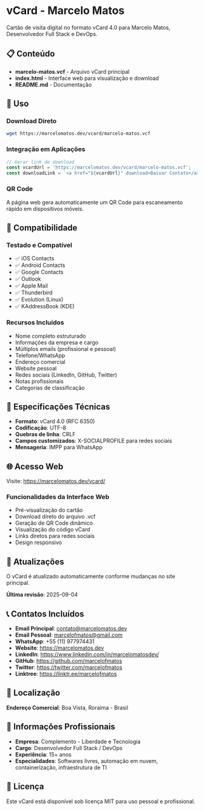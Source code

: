 # vCard - Marcelo Matos

Cartão de visita digital no formato vCard 4.0 para Marcelo Matos, Desenvolvedor Full Stack e DevOps.

## 📋 Conteúdo

- **marcelo-matos.vcf** - Arquivo vCard principal
- **index.html** - Interface web para visualização e download
- **README.md** - Documentação

## 🚀 Uso

### Download Direto
```bash
wget https://marcelomatos.dev/vcard/marcelo-matos.vcf
```

### Integração em Aplicações
```javascript
// Gerar link de download
const vcardUrl = 'https://marcelomatos.dev/vcard/marcelo-matos.vcf';
const downloadLink = `<a href="${vcardUrl}" download>Baixar Contato</a>`;
```

### QR Code
A página web gera automaticamente um QR Code para escaneamento rápido em dispositivos móveis.

## 📱 Compatibilidade

### Testado e Compatível
- ✅ iOS Contacts
- ✅ Android Contacts
- ✅ Google Contacts
- ✅ Outlook
- ✅ Apple Mail
- ✅ Thunderbird
- ✅ Evolution (Linux)
- ✅ KAddressBook (KDE)

### Recursos Incluídos
- Nome completo estruturado
- Informações da empresa e cargo
- Múltiplos emails (profissional e pessoal)
- Telefone/WhatsApp
- Endereço comercial
- Website pessoal
- Redes sociais (LinkedIn, GitHub, Twitter)
- Notas profissionais
- Categorias de classificação

## 🔧 Especificações Técnicas

- **Formato**: vCard 4.0 (RFC 6350)
- **Codificação**: UTF-8
- **Quebras de linha**: CRLF
- **Campos customizados**: X-SOCIALPROFILE para redes sociais
- **Mensageria**: IMPP para WhatsApp

## 🌐 Acesso Web

Visite: https://marcelomatos.dev/vcard/

### Funcionalidades da Interface Web
- Pré-visualização do cartão
- Download direto do arquivo .vcf
- Geração de QR Code dinâmico
- Visualização do código vCard
- Links diretos para redes sociais
- Design responsivo

## 🔄 Atualizações

O vCard é atualizado automaticamente conforme mudanças no site principal.

**Última revisão**: 2025-09-04

## 📞 Contatos Incluídos

- **Email Principal**: contato@marcelomatos.dev
- **Email Pessoal**: marcelofmatos@gmail.com
- **WhatsApp**: +55 (11) 977974431
- **Website**: https://marcelomatos.dev
- **LinkedIn**: https://www.linkedin.com/in/marcelomatosdev/
- **GitHub**: https://github.com/marcelofmatos
- **Twitter**: https://twitter.com/marcelofmatos
- **Linktree**: https://linktr.ee/marcelofmatos

## 📍 Localização

**Endereço Comercial**: Boa Vista, Roraima - Brasil

## 🏢 Informações Profissionais

- **Empresa**: Complemento - Liberdade e Tecnologia
- **Cargo**: Desenvolvedor Full Stack / DevOps
- **Experiência**: 15+ anos
- **Especialidades**: Softwares livres, automação em nuvem, containerização, infraestrutura de TI

## 📄 Licença

Este vCard está disponível sob licença MIT para uso pessoal e profissional.
